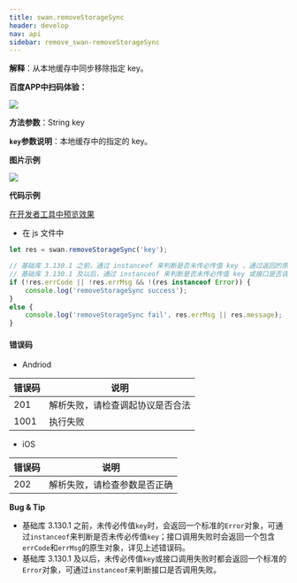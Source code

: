 ```yaml
---
title: swan.removeStorageSync
header: develop
nav: api
sidebar: remove_swan-removeStorageSync
---
```



 

**解释**：从本地缓存中同步移除指定 key。

**百度APP中扫码体验：**

<img src="https://b.bdstatic.com/miniapp/assets/images/doc_demo/fragment_removeStorage.png"  class="demo-qrcode-image" />

**方法参数**：String key

**`key`参数说明**：本地缓存中的指定的 key。


**图片示例**

<div class="m-doc-custom-examples">
    <div class="m-doc-custom-examples-correct">
        <img src="https://b.bdstatic.com/miniapp/images/removekey.gif">
    </div>
    <div class="m-doc-custom-examples-correct">
        <img src=" ">
    </div>
    <div class="m-doc-custom-examples-correct">
        <img src=" ">
    </div>     
</div>

**代码示例**


<a href="swanide://fragment/73752e30a6aa163115dfbbecd83f8d201576054235872" title="在开发者工具中预览效果" target="_self">在开发者工具中预览效果</a>

* 在 js 文件中

```js
let res = swan.removeStorageSync('key');

// 基础库 3.130.1 之前，通过 instanceof 来判断是否未传必传值 key ，通过返回的原生对象中是否有 errCode 和 errMsg 来判断接口是否调用失败
// 基础库 3.130.1 及以后，通过 instanceof 来判断是否未传必传值 key 或接口是否调用失败
if (!res.errCode || !res.errMsg && !(res instanceof Error)) {
    console.log('removeStorageSync success');
}
else {
    console.log('removeStorageSync fail', res.errMsg || res.message);
}
```


#### 错误码

* Andriod

|错误码|说明|
|--|--|
|201|解析失败，请检查调起协议是否合法|
|1001|执行失败|

* iOS

|错误码|说明|
|--|--|
|202|解析失败，请检查参数是否正确|

**Bug & Tip**

* 基础库 3.130.1 之前，未传必传值`key`时，会返回一个标准的`Error`对象，可通过`instanceof`来判断是否未传必传值`key`；接口调用失败时会返回一个包含`errCode`和`errMsg`的原生对象，详见上述错误码。
* 基础库 3.130.1 及以后，未传必传值`key`或接口调用失败时都会返回一个标准的`Error`对象，可通过`instanceof`来判断接口是否调用失败。